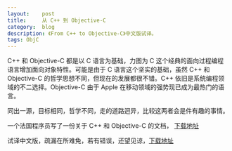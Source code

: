 ```yaml
---
layout:    post
title:     从 C++ 到 Objective-C
category:  blog
description: 《From C++ to Objective-C》中文版试译。
tags: ObjC
---
```


C++ 和 Objective-C 都是以 C 语言为基础，力图为 C 这个经典的面向过程编程语言增加面向对象特性。可能是由于 C 语言这个坚实的基础，虽然 C++ 和 Objective-C 的哲学思想不同，但现在的发展都很不错。C++ 依旧是系统编程领域的不二选择。Objective-C 由于 Apple 在移动领域的强势现已成为最热门的语言。

同出一源，目标相同，哲学不同，走的道路迥异，比较这两者会是件有趣的事情。

一个法国程序员写了一份关于 C++ 和 Objective-C 的文档， [下载地址](http://pierre.chachatelier.fr/programmation/objective-c.php)

试译中文版，疏漏在所难免，若有错误，还望见谅，[下载地址](/docs/FromCtoObjetive-C.pdf)
